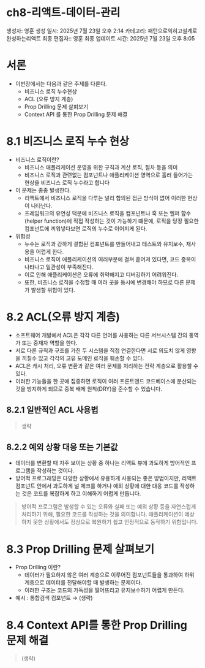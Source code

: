 # ch8-리액트-데이터-관리

생성자: 영훈
생성 일시: 2025년 7월 23일 오후 2:14
카테고리: 패턴으로익히고설계로완성하는리액트
최종 편집자:: 영훈
최종 업데이트 시간: 2025년 7월 23일 오후 8:05

# 서론

- 이번장에서는 다음과 같은 주제를 다룬다.
    - 비즈니스 로직 누수현상
    - ACL (오류 방지 계층)
    - Prop Drilling 문제 살펴보기
    - Context API 를 통한 Prop Drilling 문제 해결

# 8.1 비즈니스 로직 누수 현상

- 비즈니스 로직이란?
    - 비즈니스 애플리케이션 운영을 위한 규칙과 계산 로직, 절차 등을 의미
    - 비즈니스 로직과 관련없는 컴포넌트나 애플리케이션 영역으로 흘러 들어가는 현상을 비즈니스 로직 누수라고 합니다
- 이 문제는 종종 발생한다.
    - 리액트에서 비즈니스 로직을 다루는 널리 합의된 접근 방식이 없어 이러한 현상이 나타난다.
    - 프레임워크의 유연성 덕분에 비즈니스 로직을 컴포넌트나 훅 또는 헬퍼 함수(helper function)에 직접 작성하는 것이 가능하기 떄문에, 로직을 당장 필요한 컴포넌트에 끼워넣다보면 로직의 누수로 이어지게 된다.
- 위험성
    - 누수는 로직과 강하게 결합된 컴포넌트를 만들어내고 테스트와 유지보수, 재사용을 어렵게 한다.
    - 비즈니스 로직이 애플리케이션의 여러부분에 걸쳐 흩어져 있다면, 코드 중복이 나타나고 일관성이 부족해진다.
    - 이로 인해 애플리케이션은 오류에 취약해지고 디버깅하기 어려워진다.
    - 또한, 비즈니스 로직을 수정할 때 여러 곳을 동시에 변경해야 하므로 다른 문제가 발생할 위험이 있다.

# 8.2 ACL(오류 방지 계층)

- 소프트웨어 개발에서 ACL은 각각 다른 언어를 사용하는 다른 서브시스템 간의 통역가 또는 중재자 역할을 한다.
- 서로 다른 규칙과 구조를 가진 두 시스템을 직접 연결한다면 서로 의도치 않게 영향을 끼칠수 있고 각각의 고유 도메인 로직을 훼손할 수 있다.
- ACL은 캐시 처리, 오류 변환과 같은 여러 문제를 처리하는 전략 계층으로 활용할 수 있다.
- 이러한 기능들을 한 곳에 집중하면 로직이 여러 프론트엔드 코드베이스에 분산되는 것을 방지하게 되므로 중복 배제 원칙(DRY)을 준수할 수 있습니다.

## 8.2.1 일반적인 ACL 사용법

> 생략
> 

## 8.2.2 예외 상황 대응 또는 기본값

- 데이터를 변환할 때 자주 보이는 상황 중 하나는 리액트 뷰에 과도하게 방어적인 프로그램을 작성하는 것이다.
- 방어적 프로그래밍은 다양한 상황에서 유용하게 사용되는 좋은 방법이지만, 리액트 컴포넌트 안에서 과도하게 널 체크를 하거나 예외 상황에 대한 대응 코드를 작성하는 것은 코드를 복잡하게 하고 이해하기 어렵게 만듭니다.

> 방어적 프로그램은 발생할 수 있는 오류와 실패 또는 예외 상황 등을 자연스럽게 처리하기 위해, 필요한 코드를 작성하는 것을 의미합니다. 애플리케이션이 예상하지 못한 상황에서도 정상으로 복원하기 쉽고 안정적으로 동작하기 위함입니다.
> 

# 8.3 Prop Drilling 문제 살펴보기

- Prop Drilling 이란?
    - 데이터가 필요하지 않은 여러 계층으로 이루어진 컴포넌트들을 통과하여 하위 계층으로 데이터를 전달해야할 때 발생하는 문제이다.
    - 이러한 구조는 코드의 가독성을 떨어뜨리고 유지보수하기 어렵게 만든다.
- 예시 : 통합검색 컴포넌트 → (생략)

# 8.4 Context API를 통한 Prop Drilling 문제 해결

> (생략)
>